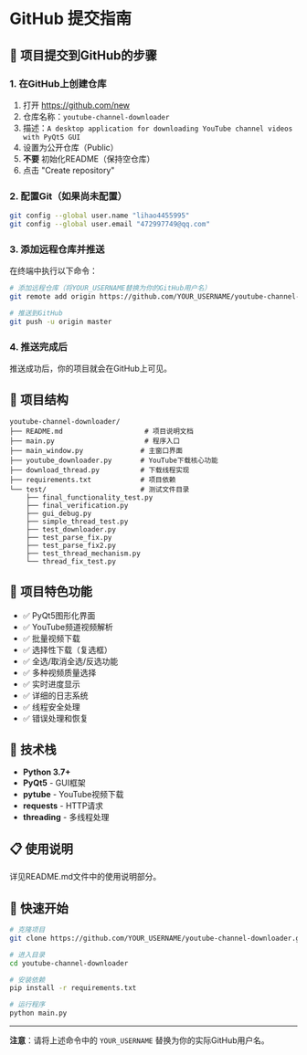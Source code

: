 # GitHub 提交指南

## 🚀 项目提交到GitHub的步骤

### 1. 在GitHub上创建仓库
1. 打开 https://github.com/new
2. 仓库名称：`youtube-channel-downloader`
3. 描述：`A desktop application for downloading YouTube channel videos with PyQt5 GUI`
4. 设置为公开仓库（Public）
5. **不要** 初始化README（保持空仓库）
6. 点击 "Create repository"

### 2. 配置Git（如果尚未配置）
```bash
git config --global user.name "lihao4455995"
git config --global user.email "472997749@qq.com"
```

### 3. 添加远程仓库并推送
在终端中执行以下命令：

```bash
# 添加远程仓库（将YOUR_USERNAME替换为你的GitHub用户名）
git remote add origin https://github.com/YOUR_USERNAME/youtube-channel-downloader.git

# 推送到GitHub
git push -u origin master
```

### 4. 推送完成后
推送成功后，你的项目就会在GitHub上可见。

## 📁 项目结构
```
youtube-channel-downloader/
├── README.md                    # 项目说明文档
├── main.py                      # 程序入口
├── main_window.py              # 主窗口界面
├── youtube_downloader.py       # YouTube下载核心功能
├── download_thread.py          # 下载线程实现
├── requirements.txt            # 项目依赖
└── test/                       # 测试文件目录
    ├── final_functionality_test.py
    ├── final_verification.py
    ├── gui_debug.py
    ├── simple_thread_test.py
    ├── test_downloader.py
    ├── test_parse_fix.py
    ├── test_parse_fix2.py
    ├── test_thread_mechanism.py
    └── thread_fix_test.py
```

## 🎯 项目特色功能
- ✅ PyQt5图形化界面
- ✅ YouTube频道视频解析
- ✅ 批量视频下载
- ✅ 选择性下载（复选框）
- ✅ 全选/取消全选/反选功能
- ✅ 多种视频质量选择
- ✅ 实时进度显示
- ✅ 详细的日志系统
- ✅ 线程安全处理
- ✅ 错误处理和恢复

## 🔧 技术栈
- **Python 3.7+**
- **PyQt5** - GUI框架
- **pytube** - YouTube视频下载
- **requests** - HTTP请求
- **threading** - 多线程处理

## 📋 使用说明
详见README.md文件中的使用说明部分。

## 🚀 快速开始
```bash
# 克隆项目
git clone https://github.com/YOUR_USERNAME/youtube-channel-downloader.git

# 进入目录
cd youtube-channel-downloader

# 安装依赖
pip install -r requirements.txt

# 运行程序
python main.py
```

---
**注意**：请将上述命令中的 `YOUR_USERNAME` 替换为你的实际GitHub用户名。